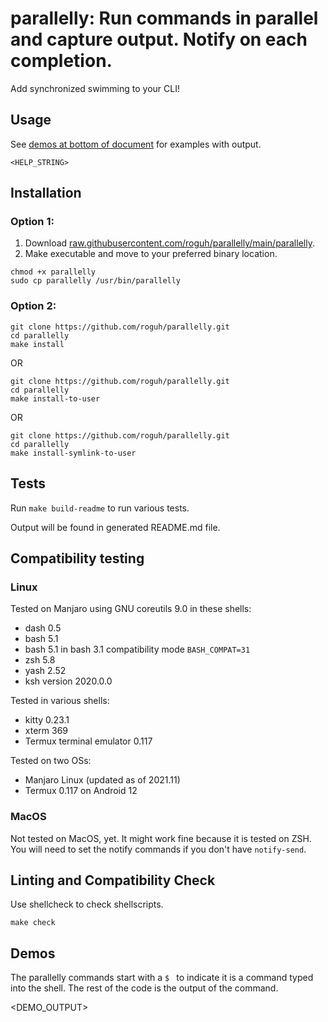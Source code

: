 # parallelly: Run commands in parallel and capture output. Notify on each completion.

<!--
EDIT README.template.md, not README.md directly.
Use `make build-readme to update the README file
-->

Add synchronized swimming to your CLI!

## Usage

See [demos at bottom of document](#demos) for examples with output.

```
<HELP_STRING>
```

## Installation

### Option 1:

1. Download [raw.githubusercontent.com/roguh/parallelly/main/parallelly](https://raw.githubusercontent.com/roguh/parallelly/main/parallelly).
2. Make executable and move to your preferred binary location.

```
chmod +x parallelly
sudo cp parallelly /usr/bin/parallelly
```

### Option 2:

```
git clone https://github.com/roguh/parallelly.git
cd parallelly
make install
```

OR

```
git clone https://github.com/roguh/parallelly.git
cd parallelly
make install-to-user
```

OR

```
git clone https://github.com/roguh/parallelly.git
cd parallelly
make install-symlink-to-user
```

## Tests

Run `make build-readme` to run various tests.

Output will be found in generated README.md file.

## Compatibility testing

### Linux

Tested on Manjaro using GNU coreutils 9.0 in these shells:

- dash 0.5
- bash 5.1
- bash 5.1 in bash 3.1 compatibility mode `BASH_COMPAT=31`
- zsh 5.8
- yash 2.52
- ksh version 2020.0.0

Tested in various shells:

- kitty 0.23.1
- xterm 369
- Termux terminal emulator 0.117

Tested on two OSs:

- Manjaro Linux (updated as of 2021.11)
- Termux 0.117 on Android 12

### MacOS

Not tested on MacOS, yet. It might work fine because it is tested on ZSH.
You will need to set the notify commands if you don't have `notify-send`.

## Linting and Compatibility Check

Use shellcheck to check shellscripts.

```
make check
```

## Demos

The parallelly commands start with a `$ ` to indicate it is a command typed into the shell.
The rest of the code is the output of the command.

<DEMO_OUTPUT>
